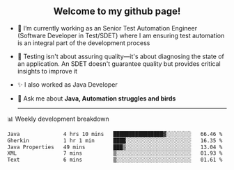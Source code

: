 <h2 align="center">Welcome to my github page!</h2>

- 🔭 I’m currently working as an Senior Test Automation Engineer (Software Developer in Test/SDET) where I am ensuring test automation is an integral part of the development process
- 🎩 Testing isn't about assuring quality—it's about diagnosing the state of an application. An SDET doesn't guarantee quality but provides critical insights to improve it
- ✨ I also worked as Java Developer
- 💬 Ask me about **Java, Automation struggles and birds**
  
  -------
  
📊 Weekly development breakdown

<!--START_SECTION:waka-->

```txt
Java              4 hrs 10 mins   ████████████████▓░░░░░░░░   66.46 %
Gherkin           1 hr 1 min      ████░░░░░░░░░░░░░░░░░░░░░   16.35 %
Java Properties   49 mins         ███▒░░░░░░░░░░░░░░░░░░░░░   13.04 %
XML               7 mins          ▒░░░░░░░░░░░░░░░░░░░░░░░░   01.93 %
Text              6 mins          ▒░░░░░░░░░░░░░░░░░░░░░░░░   01.61 %
```

<!--END_SECTION:waka-->
